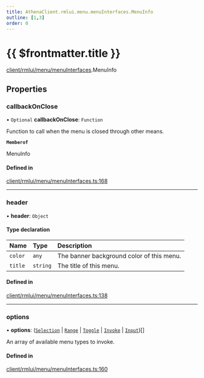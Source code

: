 ```yaml
---
title: AthenaClient.rmlui.menu.menuInterfaces.MenuInfo
outline: [1,3]
order: 0
---
```


# {{ $frontmatter.title }}


[client/rmlui/menu/menuInterfaces](../modules/client_rmlui_menu_menuInterfaces.md).MenuInfo

## Properties

### callbackOnClose

• `Optional` **callbackOnClose**: `Function`

Function to call when the menu is closed through other means.

**`Memberof`**

MenuInfo

#### Defined in

[client/rmlui/menu/menuInterfaces.ts:168](https://github.com/Stuyk/altv-athena/blob/7cb341a/src/core/client/rmlui/menu/menuInterfaces.ts#L168)

___

### header

• **header**: `Object`

#### Type declaration

| Name | Type | Description |
| :------ | :------ | :------ |
| `color` | `any` | The banner background color of this menu. |
| `title` | `string` | The title of this menu. |

#### Defined in

[client/rmlui/menu/menuInterfaces.ts:138](https://github.com/Stuyk/altv-athena/blob/7cb341a/src/core/client/rmlui/menu/menuInterfaces.ts#L138)

___

### options

• **options**: ([`Selection`](client_rmlui_menu_menuInterfaces_Selection.md) \| [`Range`](client_rmlui_menu_menuInterfaces_Range.md) \| [`Toggle`](client_rmlui_menu_menuInterfaces_Toggle.md) \| [`Invoke`](client_rmlui_menu_menuInterfaces_Invoke.md) \| [`Input`](client_rmlui_menu_menuInterfaces_Input.md))[]

An array of available menu types to invoke.

#### Defined in

[client/rmlui/menu/menuInterfaces.ts:160](https://github.com/Stuyk/altv-athena/blob/7cb341a/src/core/client/rmlui/menu/menuInterfaces.ts#L160)

